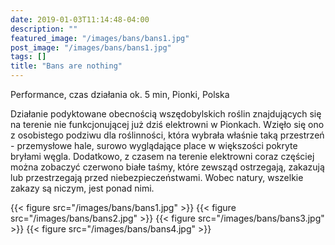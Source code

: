 ```yaml
---
date: 2019-01-03T11:14:48-04:00
description: ""
featured_image: "/images/bans/bans1.jpg"
post_image: "/images/bans/bans1.jpg"
tags: []
title: "Bans are nothing"
---
```


Performance, czas działania ok. 5 min, Pionki, Polska

Działanie podyktowane obecnością wszędobylskich roślin znajdujących się na terenie nie funkcjonującej już dziś elektrowni w Pionkach. Wzięło się ono z osobistego podziwu dla roślinności, która wybrała właśnie taką przestrzeń - przemysłowe hale, surowo wyglądające place w większości pokryte bryłami węgla. Dodatkowo, z czasem na terenie elektrowni coraz częściej można zobaczyć czerwono białe taśmy, które zewsząd ostrzegają, zakazują lub przestrzegają przed niebezpieczeństwami. Wobec natury, wszelkie zakazy są niczym, jest ponad nimi. 

{{< figure src="/images/bans/bans1.jpg" >}}
{{< figure src="/images/bans/bans2.jpg" >}}
{{< figure src="/images/bans/bans3.jpg" >}}
{{< figure src="/images/bans/bans4.jpg" >}}